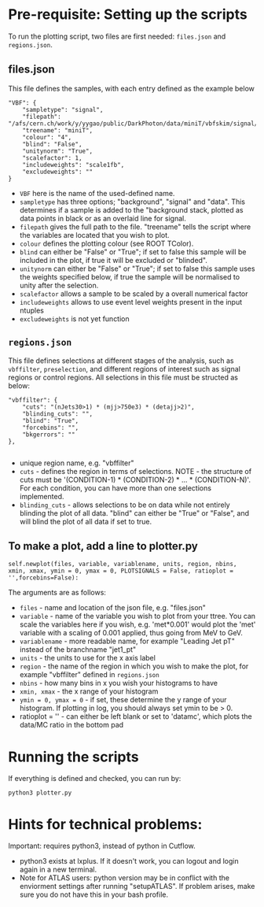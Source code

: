 #  Pre-requisite: Setting up the scripts 

To run the plotting script, two files are first needed: `files.json` and `regions.json`. 

## files.json

This file defines the samples, with each entry defined as the example below
```
"VBF": {
    "sampletype": "signal",
    "filepath": "/afs/cern.ch/work/y/yygao/public/DarkPhoton/data/miniT/vbfskim/signal/DAOD_TRUTH1.600001_0.pool.root",
    "treename": "miniT",
    "colour": "4",
    "blind": "False",
    "unitynorm": "True",
    "scalefactor": 1,
    "includeweights": "scale1fb",
    "excludeweights": ""
}
```
* `VBF` here is the name of the used-defined name. 
* `sampletype` has three options; "background", "signal" and "data". This determines if a sample is added to the "background stack, plotted as data points in black or as an overlaid line for signal. 
* `filepath` gives the full path to the file. "treename" tells the script where the variables are located that you wish to plot. 
* `colour` defines the plotting colour (see ROOT TColor).
* `blind` can either be "False" or "True"; if set to false this sample will be included in the plot, if true it will be excluded or "blinded". 
* `unitynorm` can either be "False" or "True"; if set to false this sample uses the weights specified below, if true the sample will be normalised to unity after the selection.
* `scalefactor` allows a sample to be scaled by a  overall numerical factor
* `includeweights` allows to use event level weights present in the input ntuples 
* `excludeweights` is not yet function 

## `regions.json`

This file defines selections at different stages of the analysis, such as `vbffilter`, `preselection`, and different regions of interest such  as signal regions or control regions. All selections in this file must be structed as below:

```
"vbffilter": {
    "cuts": "(nJets30>1) * (mjj>750e3) * (detajj>2)",
    "blinding_cuts": "",
    "blind": "True",
    "forcebins": "",
    "bkgerrors": ""
},            
 
```

* unique region name, e.g. "vbffilter"
* `cuts` - defines the region in terms of selections. NOTE - the structure of cuts must be '(CONDITION-1) * (CONDITION-2) * ... * (CONDITION-N)'. For each condition, you can have more than one selections implemented. 
* `blinding_cuts` - allows selections to be on data while not entirely blinding the plot of all data. "blind" can either be "True" or "False", and will blind the plot of all data if set to true. 

## To make a plot, add a line to plotter.py

```
self.newplot(files, variable, variablename, units, region, nbins, xmin, xmax, ymin = 0, ymax = 0, PLOTSIGNALS = False, ratioplot = '',forcebins=False):
```

The arguments are as follows:

* `files` - name and location of the json file, e.g. "files.json"    
* `variable` - name of the variable you wish to plot from your ttree. You can scale the variables here if you wish, e.g. 'met\*0.001' would plot the 'met' variable with a scaling of 0.001 applied, thus going from MeV to GeV.    
* `variablename` - more readable name, for example "Leading Jet pT" instead of the branchname "jet1_pt"
* `units` - the units to use for the x axis label    
* `region` - the name of the region in which you wish to make the plot, for example "vbffilter" defined in `regions.json`
* `nbins` - how many bins in x you wish your histograms to have    
* `xmin, xmax` - the x range of your histogram     
* `ymin = 0, ymax = 0` -  if set, these determine the y range of your histogram. If plotting in log, you should always set ymin to be > 0.    
* ratioplot = '' - can either be left blank or set to 'datamc', which plots the data/MC ratio in the bottom pad    

# Running the scripts

If everything is defined and checked, you can run by:

```
python3 plotter.py
```

# Hints for technical problems:

Important: requires python3, instead of python in Cutflow.
* python3 exists at lxplus. If it doesn't work, you can logout and login again in a new terminal.
* Note for ATLAS users: python version may be in conflict with the enviorment settings after running "setupATLAS". If problem arises, make sure you do not have this in your  bash profile.  
